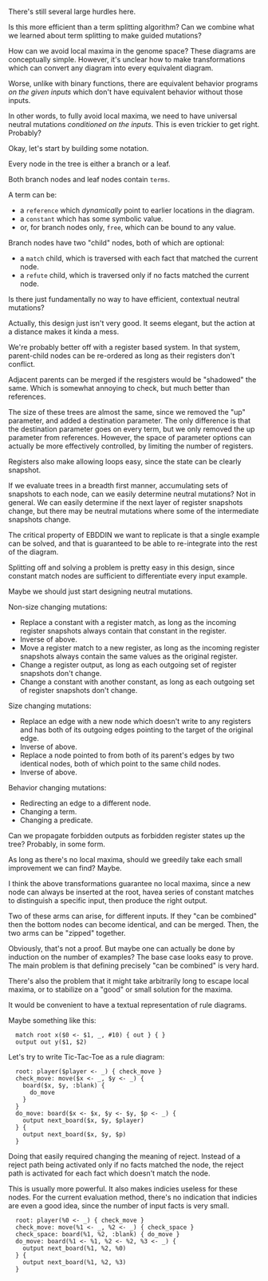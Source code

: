 There's still several large hurdles here.

Is this more efficient than a term splitting algorithm? Can we combine what we
learned about term splitting to make guided mutations?

How can we avoid local maxima in the genome space? These diagrams are
conceptually simple. However, it's unclear how to make transformations which
can convert any diagram into every equivalent diagram.

Worse, unlike with binary functions, there are equivalent behavior programs *on
the given inputs* which don't have equivalent behavior without those inputs.

In other words, to fully avoid local maxima, we need to have universal neutral
mutations *conditioned on the inputs*. This is even trickier to get right. Probably?

Okay, let's start by building some notation.

Every node in the tree is either a branch or a leaf.

Both branch nodes and leaf nodes contain `terms`.

A term can be:
 - a `reference` which *dynamically* point to earlier locations in the diagram. 
 - a `constant` which has some symbolic value.
 - or, for branch nodes only, `free`, which can be bound to any value.

Branch nodes have two "child" nodes, both of which are optional:
 - a `match` child, which is traversed with each fact that matched the current node.
 - a `refute` child, which is traversed only if no facts matched the current node.


Is there just fundamentally no way to have efficient, contextual neutral mutations?

Actually, this design just isn't very good. It seems elegant, but the action at
a distance makes it kinda a mess.

We're probably better off with a register based system. In that system,
parent-child nodes can be re-ordered as long as their registers don't conflict.

Adjacent parents can be merged if the resgisters would be "shadowed" the same.
Which is somewhat annoying to check, but much better than references.

The size of these trees are almost the same, since we removed the "up"
parameter, and added a destination parameter. The only difference is that the
destination parameter goes on every term, but we only removed the up parameter
from references. However, the space of parameter options can actually be more
effectively controlled, by limiting the number of registers.

Registers also make allowing loops easy, since the state can be clearly snapshot.

If we evaluate trees in a breadth first manner, accumulating sets of snapshots
to each node, can we easily determine neutral mutations? Not in general. We can
easily determine if the next layer of register snapshots change, but there may
be neutral mutations where some of the intermediate snapshots change.

The critical property of EBDDIN we want to replicate is that a single example
can be solved, and that is guaranteed to be able to re-integrate into the rest
of the diagram.

Splitting off and solving a problem is pretty easy in this design, since
constant match nodes are sufficient to differentiate every input example.

Maybe we should just start designing neutral mutations.

Non-size changing mutations:
 - Replace a constant with a register match, as long as the incoming register
   snapshots always contain that constant in the register.
 - Inverse of above.
 - Move a register match to a new register, as long as the incoming register
   snapshots always contain the same values as the original register.
 - Change a register output, as long as each outgoing set of register snapshots
   don't change.
 - Change a constant with another constant, as long as each outgoing set of
   register snapshots don't change.

Size changing mutations:
 - Replace an edge with a new node which doesn't write to any registers and has
   both of its outgoing edges pointing to the target of the original edge.
 - Inverse of above.
 - Replace a node pointed to from both of its parent's edges by two identical
   nodes, both of which point to the same child nodes.
 - Inverse of above.

Behavior changing mutations:
 - Redirecting an edge to a different node.
 - Changing a term.
 - Changing a predicate.

Can we propagate forbidden outputs as forbidden register states up the tree?
Probably, in some form.

As long as there's no local maxima, should we greedily take each small
improvement we can find? Maybe.

I think the above transformations guarantee no local maxima, since a new node
can always be inserted at the root, havea series of constant matches to
distinguish a specific input, then produce the right output.

Two of these arms can arise, for different inputs. If they "can be combined"
then the bottom nodes can become identical, and can be merged. Then, the two
arms can be "zipped" together.

Obviously, that's not a proof. But maybe one can actually be done by induction
on the number of examples? The base case looks easy to prove. The main problem
is that defining precisely "can be combined" is very hard.

There's also the problem that it might take arbitrarily long to escape local
maxima, or to stabilize on a "good" or small solution for the maxima.

It would be convenient to have a textual representation of rule diagrams.

Maybe something like this:

```
  match root x($0 <- $1, _, #10) { out } { }
  output out y($1, $2)
```

Let's try to write Tic-Tac-Toe as a rule diagram:

```
  root: player($player <- _) { check_move }
  check_move: move($x <- _, $y <- _) {
    board($x, $y, :blank) {
      do_move
    }
  }
  do_move: board($x <- $x, $y <- $y, $p <- _) {
    output next_board($x, $y, $player)
  } {
    output next_board($x, $y, $p)
  }
```

Doing that easily required changing the meaning of reject. Instead of a reject
path being activated only if no facts matched the node, the reject path is
activated for each fact which doesn't match the node.

This is usually more powerful. It also makes indicies useless for these nodes.
For the current evaluation method, there's no indication that indicies are even
a good idea, since the number of input facts is very small.


```
  root: player(%0 <- _) { check_move }
  check_move: move(%1 <- _, %2 <- _) { check_space }
  check_space: board(%1, %2, :blank) { do_move }
  do_move: board(%1 <- %1, %2 <- %2, %3 <- _) {
    output next_board(%1, %2, %0)
  } {
    output next_board(%1, %2, %3)
  }
```
